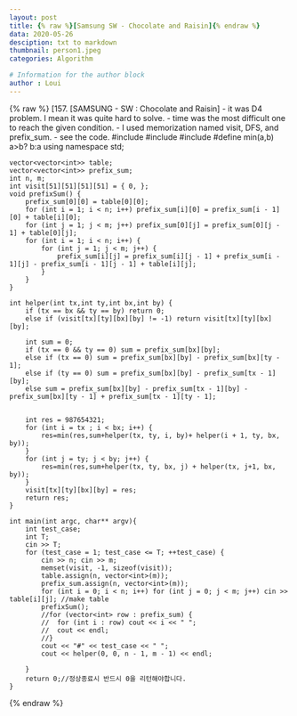 ```yaml
---
layout: post
title: {% raw %}[Samsung SW - Chocolate and Raisin]{% endraw %}
data: 2020-05-26
desciption: txt to markdown
thumbnail: person1.jpeg
categories: Algorithm

# Information for the author block
author : Loui
---
```


{% raw %}
	﻿[157. [SAMSUNG - SW : Chocolate and Raisin]
	- it was D4 problem. I mean it was quite hard to solve.
	- time was the most difficult one to reach the given condition.
	- I used memorization named visit, DFS, and prefix_sum.
	- see the code.
	#include<iostream>
	#include<vector>
	#include<cstring>
	#define min(a,b) a>b? b:a
	using namespace std;
	
	vector<vector<int>> table;
	vector<vector<int>> prefix_sum;
	int n, m;
	int visit[51][51][51][51] = { 0, };
	void prefixSum() {
		prefix_sum[0][0] = table[0][0];
		for (int i = 1; i < n; i++) prefix_sum[i][0] = prefix_sum[i - 1][0] + table[i][0];
		for (int j = 1; j < m; j++) prefix_sum[0][j] = prefix_sum[0][j - 1] + table[0][j];
		for (int i = 1; i < n; i++) {
			for (int j = 1; j < m; j++) {
				prefix_sum[i][j] = prefix_sum[i][j - 1] + prefix_sum[i - 1][j] - prefix_sum[i - 1][j - 1] + table[i][j];
			}
		}
	}
	
	int helper(int tx,int ty,int bx,int by) {
		if (tx == bx && ty == by) return 0;
		else if (visit[tx][ty][bx][by] != -1) return visit[tx][ty][bx][by];
	
		int sum = 0;
		if (tx == 0 && ty == 0) sum = prefix_sum[bx][by];
		else if (tx == 0) sum = prefix_sum[bx][by] - prefix_sum[bx][ty - 1];
		else if (ty == 0) sum = prefix_sum[bx][by] - prefix_sum[tx - 1][by];
		else sum = prefix_sum[bx][by] - prefix_sum[tx - 1][by] - prefix_sum[bx][ty - 1] + prefix_sum[tx - 1][ty - 1];
		
		
		int res = 987654321;
		for (int i = tx ; i < bx; i++) {
			res=min(res,sum+helper(tx, ty, i, by)+ helper(i + 1, ty, bx, by));
		}
		for (int j = ty; j < by; j++) {
			res=min(res,sum+helper(tx, ty, bx, j) + helper(tx, j+1, bx, by));
		}
		visit[tx][ty][bx][by] = res;
		return res;
	}
	
	int main(int argc, char** argv){
		int test_case;
		int T;
		cin >> T;
		for (test_case = 1; test_case <= T; ++test_case) {
			cin >> n; cin >> m;
			memset(visit, -1, sizeof(visit));
			table.assign(n, vector<int>(m));
			prefix_sum.assign(n, vector<int>(m));
			for (int i = 0; i < n; i++) for (int j = 0; j < m; j++) cin >> table[i][j]; //make table
			prefixSum();
			//for (vector<int> row : prefix_sum) {
			//	for (int i : row) cout << i << " ";
			//	cout << endl;
			//}
			cout << "#" << test_case << " ";
			cout << helper(0, 0, n - 1, m - 1) << endl;
			
		}
		return 0;//정상종료시 반드시 0을 리턴해야합니다.
	}
	
	
{% endraw %}
